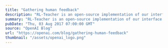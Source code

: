 ```yaml
---
title: "Gathering human feedback"
description: "RL-Teacher is an open-source implementation of our interface to train AIs via occasional human feedback rather than hand-crafted reward functions. The underlying technique was developed as a step towards safe AI systems, but also applies to reinforcement learning problems with rewards that are hard to specify."
summary: "RL-Teacher is an open-source implementation of our interface to train AIs via occasional human feedback rather than hand-crafted reward functions. The underlying technique was developed as a step towards safe AI systems, but also applies to reinforcement learning problems with rewards that are hard to specify."
pubDate: "Thu, 03 Aug 2017 07:00:00 GMT"
source: "OpenAI Blog"
url: "https://openai.com/blog/gathering-human-feedback"
thumbnail: "/assets/openai_logo.png"
---
```


